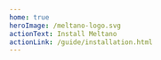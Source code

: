 ```yaml
---
home: true
heroImage: /meltano-logo.svg
actionText: Install Meltano
actionLink: /guide/installation.html
---
```

